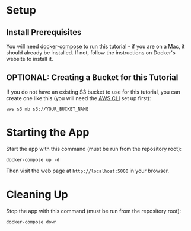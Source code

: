 # Setup

## Install Prerequisites

You will need [docker-compose](https://docs.docker.com/compose/) to run
this tutorial - if you are on a Mac, it should already be installed.
If not, follow the instructions on Docker's website to install it.

## OPTIONAL: Creating a Bucket for this Tutorial

If you do not have an existing S3 bucket to use for this tutorial,
you can create one like this (you will need the [AWS CLI](http://docs.aws.amazon.com/cli/latest/userguide/cli-chap-welcome.html)
set up first):

```
aws s3 mb s3://YOUR_BUCKET_NAME
```

# Starting the App

Start the app with this command (must be run from the repository root):

```
docker-compose up -d
```

Then visit the web page at `http://localhost:5000` in your browser.

# Cleaning Up

Stop the app with this command (must be run from the repository root):

```
docker-compose down
```
